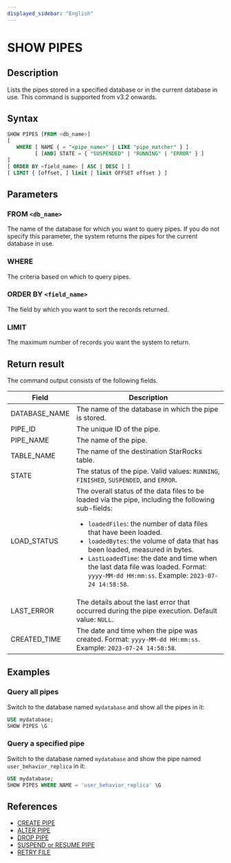 ```yaml
---
displayed_sidebar: "English"
---
```


# SHOW PIPES

## Description

Lists the pipes stored in a specified database or in the current database in use. This command is supported from v3.2 onwards.

## Syntax

```SQL
SHOW PIPES [FROM <db_name>]
[
   WHERE [ NAME { = "<pipe_name>" | LIKE "pipe_matcher" } ]
         [ [AND] STATE = { "SUSPENDED" | "RUNNING" | "ERROR" } ]
]
[ ORDER BY <field_name> [ ASC | DESC ] ]
[ LIMIT { [offset, ] limit | limit OFFSET offset } ]
```

## Parameters

### FROM `<db_name>`

The name of the database for which you want to query pipes. If you do not specify this parameter, the system returns the pipes for the current database in use.

### WHERE

The criteria based on which to query pipes.

### ORDER BY `<field_name>`

The field by which you want to sort the records returned.

### LIMIT

The maximum number of records you want the system to return.

## Return result

The command output consists of the following fields.

| **Field**     | **Description**                                              |
| ------------- | ------------------------------------------------------------ |
| DATABASE_NAME | The name of the database in which the pipe is stored.        |
| PIPE_ID       | The unique ID of the pipe.                                   |
| PIPE_NAME     | The name of the pipe.                                        |
| TABLE_NAME    | The name of the destination StarRocks table.                 |
| STATE         | The status of the pipe. Valid values: `RUNNING`, `FINISHED`, `SUSPENDED`, and `ERROR`. |
| LOAD_STATUS   | The overall status of the data files to be loaded via the pipe, including the following sub-fields:<ul><li>`loadedFiles`: the number of data files that have been loaded.</li><li>`loadedBytes`: the volume of data that has been loaded, measured in bytes.</li><li>`LastLoadedTime`: the date and time when the last data file was loaded. Format: `yyyy-MM-dd HH:mm:ss`. Example: `2023-07-24 14:58:58`.</li></ul> |
| LAST_ERROR    | The details about the last error that occurred during the pipe execution. Default value: `NULL`. |
| CREATED_TIME  | The date and time when the pipe was created. Format: `yyyy-MM-dd HH:mm:ss`. Example: `2023-07-24 14:58:58`. |

## Examples

### Query all pipes

Switch to the database named `mydatabase` and show all the pipes in it:

```SQL
USE mydatabase;
SHOW PIPES \G
```

### Query a specified pipe

Switch to the database named `mydatabase` and show the pipe named `user_behavior_replica` in it:

```SQL
USE mydatabase;
SHOW PIPES WHERE NAME = 'user_behavior_replica' \G
```

## References

- [CREATE PIPE](CREATE_PIPE.md)
- [ALTER PIPE](ALTER_PIPE.md)
- [DROP PIPE](DROP_PIPE.md)
- [SUSPEND or RESUME PIPE](SUSPEND_or_RESUME_PIPE.md)
- [RETRY FILE](RETRY_FILE.md)
